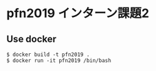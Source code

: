 # pfn2019 インターン課題2

## Use docker
```
$ docker build -t pfn2019 .
$ docker run -it pfn2019 /bin/bash
```